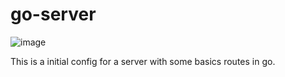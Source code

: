 # go-server
![image](https://user-images.githubusercontent.com/44266193/173571115-d5b51993-bada-415a-9bf8-f4bc8f66740c.png)

This is a initial config for a server with some basics routes in go. 
